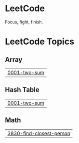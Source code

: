 # LeetCode
Focus, fight, finish.

<!---LeetCode Topics Start-->
# LeetCode Topics
## Array
|  |
| ------- |
| [0001-two-sum](https://github.com/NishthaB1409/LeetCode/tree/master/0001-two-sum) |
## Hash Table
|  |
| ------- |
| [0001-two-sum](https://github.com/NishthaB1409/LeetCode/tree/master/0001-two-sum) |
## Math
|  |
| ------- |
| [3830-find-closest-person](https://github.com/NishthaB1409/LeetCode/tree/master/3830-find-closest-person) |
<!---LeetCode Topics End-->